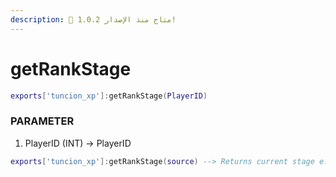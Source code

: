 ```yaml
---
description: 🔧 متاح منذ الإصدار 1.0.2!
---
```


# getRankStage

```lua title="Export Syntax"
exports['tuncion_xp']:getRankStage(PlayerID)
```

### PARAMETER

1. PlayerID <span className="color-blue">(INT)</span> <span className="color-orange">-> PlayerID</span>

```lua
exports['tuncion_xp']:getRankStage(source) --> Returns current stage e.g. Newbie
```